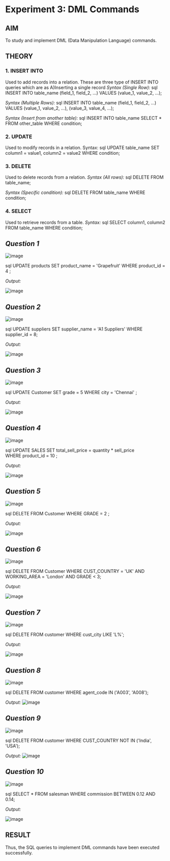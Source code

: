 # Experiment 3: DML Commands

## AIM
To study and implement DML (Data Manipulation Language) commands.

## THEORY

### 1. INSERT INTO
Used to add records into a relation.
These are three type of INSERT INTO queries which are as
A)Inserting a single record
*Syntax (Single Row):*
sql
INSERT INTO table_name (field_1, field_2, ...) VALUES (value_1, value_2, ...);

*Syntax (Multiple Rows):*
sql
INSERT INTO table_name (field_1, field_2, ...) VALUES
(value_1, value_2, ...),
(value_3, value_4, ...);

*Syntax (Insert from another table):*
sql
INSERT INTO table_name SELECT * FROM other_table WHERE condition;

### 2. UPDATE
Used to modify records in a relation.
Syntax:
sql
UPDATE table_name SET column1 = value1, column2 = value2 WHERE condition;

### 3. DELETE
Used to delete records from a relation.
*Syntax (All rows):*
sql
DELETE FROM table_name;

*Syntax (Specific condition):*
sql
DELETE FROM table_name WHERE condition;

### 4. SELECT
Used to retrieve records from a table.
*Syntax:*
sql
SELECT column1, column2 FROM table_name WHERE condition;

*Question 1*
--
![image](https://github.com/user-attachments/assets/ace60931-cc4c-4219-badc-f469a811d10f)


sql
UPDATE products
SET product_name = 'Grapefruit'
WHERE product_id = 4
;



*Output:*

![image](https://github.com/user-attachments/assets/d79a0863-c9ea-4eba-81f4-afa8b116ce0b)

*Question 2*
---
![image](https://github.com/user-attachments/assets/f9b28267-cade-4f0b-b49b-c795710f57e6)


sql
UPDATE suppliers
SET supplier_name = 'A1 Suppliers'
WHERE supplier_id = 8;


*Output:*

![image](https://github.com/user-attachments/assets/8f49b7c2-a663-4c68-9b15-a9415f5fd14d)


*Question 3*
---
![image](https://github.com/user-attachments/assets/b8564586-0dd9-4987-abd3-f14e529921ed)


sql
UPDATE Customer
SET grade = 5
WHERE city = 'Chennai'
;


*Output:*

![image](https://github.com/user-attachments/assets/686c12b7-f8f0-43ec-a6f4-53eff762ae54)


*Question 4*
---
![image](https://github.com/user-attachments/assets/78922170-86f8-46c8-b5a2-46661d7f92d6)


sql
UPDATE SALES
SET total_sell_price = quantity * sell_price  
WHERE product_id = 10
;


*Output:*

![image](https://github.com/user-attachments/assets/07c5cf07-4f9a-4ce2-9cf1-8406b9f0a0cd)


*Question 5*
---
![image](https://github.com/user-attachments/assets/fe511130-b174-4c72-9295-d39de8174cc2)


sql
DELETE FROM Customer
WHERE GRADE = 2
;



*Output:*

![image](https://github.com/user-attachments/assets/0d18a809-2f94-42b9-a136-8ff13a98b5ec)


*Question 6*
---
![image](https://github.com/user-attachments/assets/fe3338a3-a594-4624-b916-3b12c588499d)


sql
DELETE FROM Customer
WHERE CUST_COUNTRY = 'UK'
    AND WORKING_AREA = 'London'
    AND GRADE < 3;


*Output:*

![image](https://github.com/user-attachments/assets/1edf7284-3b74-4f08-a2b7-7cc4e6fd9b96)

*Question 7*
---
![image](https://github.com/user-attachments/assets/382e0a83-6157-4fe8-bf69-21151a895702)


sql
DELETE FROM customer
WHERE cust_city LIKE 'L%';


*Output:*

![image](https://github.com/user-attachments/assets/7da4455f-3d9b-4b7a-9e49-ba6248674d63)


*Question 8*
---
![image](https://github.com/user-attachments/assets/03b10915-c3d7-419c-8ef5-7ce7160b12cd)


sql
DELETE FROM customer
WHERE agent_code IN ('A003', 'A008');


*Output:*
![image](https://github.com/user-attachments/assets/1f7494a9-ab0a-454c-bb50-c2e4f6db992c)


*Question 9*
---
![image](https://github.com/user-attachments/assets/f56a205e-3ca8-4601-87cc-0fa26eb86688)


sql
DELETE FROM customer
WHERE CUST_COUNTRY NOT IN ('India', 'USA');


*Output:*
![image](https://github.com/user-attachments/assets/1fce7246-d44f-4b12-a102-1e6d5c80e683)


*Question 10*
---
![image](https://github.com/user-attachments/assets/fd64442e-8c31-4fd6-af07-ff3f7521ecf5)



sql
SELECT *
FROM salesman
WHERE commission BETWEEN 0.12 AND 0.14;


*Output:*

![image](https://github.com/user-attachments/assets/10aa3731-bc8c-4fbf-8480-c3473a0ca4cc)

## RESULT
Thus, the SQL queries to implement DML commands have been executed successfully.
